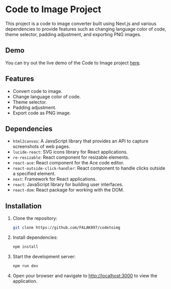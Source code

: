 # Code to Image Project

This project is a code to image converter built using Next.js and various dependencies to provide features such as changing language color of code, theme selector, padding adjustment, and exporting PNG images.

## Demo

You can try out the live demo of the Code to Image project [here](https://codetoimg-seven.vercel.app/).

## Features

- Convert code to image.
- Change language color of code.
- Theme selector.
- Padding adjustment.
- Export code as PNG image.

## Dependencies

- `html2canvas`: A JavaScript library that provides an API to capture screenshots of web pages.
- `lucide-react`: SVG icons library for React applications.
- `re-resizable`: React component for resizable elements.
- `react-ace`: React component for the Ace code editor.
- `react-outside-click-handler`: React component to handle clicks outside a specified element.
- `next`: Framework for React applications.
- `react`: JavaScript library for building user interfaces.
- `react-dom`: React package for working with the DOM.

## Installation

1. Clone the repository:

   ```bash
   git clone https://github.com/FALAK097/codetoimg
   ```

2. Install dependencies:

   ```bash
   npm install
   ```

3. Start the development server:

   ```bash
   npm run dev
   ```

4. Open your browser and navigate to [http://localhost:3000](http://localhost:3000) to view the application.
